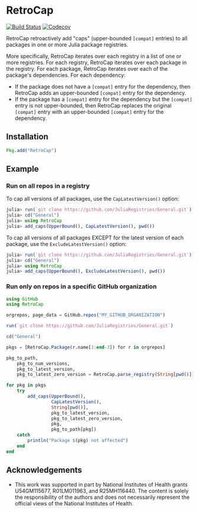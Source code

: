 # RetroCap

[![Build Status](https://travis-ci.com/bcbi/RetroCap.jl.svg?branch=master)](https://travis-ci.com/bcbi/RetroCap.jl)
[![Codecov](https://codecov.io/gh/bcbi/RetroCap.jl/branch/master/graph/badge.svg)](https://codecov.io/gh/bcbi/RetroCap.jl)

RetroCap retroactively add "caps" (upper-bounded `[compat]` entries) to all
packages in one or more Julia package registries.

More specifically, RetroCap iterates over each registry in a list of one
or more registries. For each registry, RetroCap iterates over each package
in the registry. For each package, RetroCap iterates over each of the
package's dependencies. For each dependency:
- If the package does not have a `[compat]` entry for the dependency, then RetroCap adds an upper-bounded `[compat]` entry for the dependency.
- If the package has a `[compat]` entry for the dependency but the `[compat]` entry is not upper-bounded, then RetroCap replaces the original `[compat]` entry with an upper-bounded `[compat]` entry for the dependency.

## Installation
```julia
Pkg.add("RetroCap")
```

## Example

### Run on all repos in a registry

To cap all versions of all packages, use the `CapLatestVersion()` option:
```julia
julia> run(`git clone https://github.com/JuliaRegistries/General.git`)
julia> cd("General")
julia> using RetroCap
julia> add_caps(UpperBound(), CapLatestVersion(), pwd())
```
To cap all versions of all packages EXCEPT for the latest version of each
package, use the `ExcludeLatestVersion()` option:
```julia
julia> run(`git clone https://github.com/JuliaRegistries/General.git`)
julia> cd("General")
julia> using RetroCap
julia> add_caps(UpperBound(), ExcludeLatestVersion(), pwd())
```

### Run only on repos in a specific GitHub organization

```julia
using GitHub
using RetroCap

orgrepos, page_data = GitHub.repos("MY_GITHUB_ORGANIZATION")

run(`git clone https://github.com/JuliaRegistries/General.git`)

cd("General")

pkgs = [RetroCap.Package(r.name[1:end-3]) for r in orgrepos]

pkg_to_path,
    pkg_to_num_versions,
    pkg_to_latest_version,
    pkg_to_latest_zero_version = RetroCap.parse_registry(String[pwd()])

for pkg in pkgs
    try
        add_caps(UpperBound(),
                 CapLatestVersion(),
                 String[pwd()],
                 pkg_to_latest_version,
                 pkg_to_latest_zero_version,
                 pkg,
                 pkg_to_path[pkg])
    catch
        println("Package $(pkg) not affected")
    end
end
```

## Acknowledgements

- This work was supported in part by National Institutes of Health grants U54GM115677, R01LM011963, and R25MH116440. The content is solely the responsibility of the authors and does not necessarily represent the official views of the National Institutes of Health.

